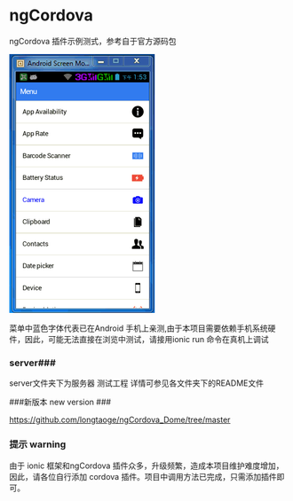 # ngCordova
ngCordova 插件示例测式，参考自于官方源码包


![](https://github.com/longtaoge/ngCordova/blob/master/ngcordova.gif)





菜单中蓝色字体代表已在Android 手机上亲测,由于本项目需要依赖手机系统硬件，因此，可能无法直接在浏览中测试，请接用ionic run 命令在真机上调试





### server###

server文件夹下为服务器 测试工程 详情可参见各文件夹下的README文件




###新版本  new version ###

[https://github.com/longtaoge/ngCordova_Dome/tree/master ](https://github.com/longtaoge/ngCordova_Dome/tree/master)



### 提示   warning  ###


由于 ionic 框架和ngCordova 插件众多，升级频繁，造成本项目维护难度增加，因此，请各位自行添加 cordova 插件。项目中调用方法已完成，只需添加插件即可。


